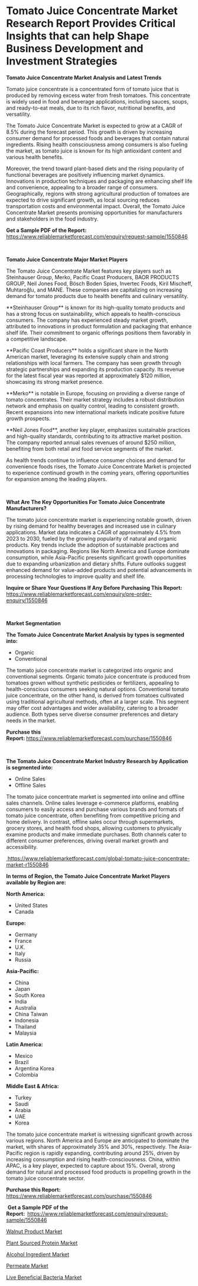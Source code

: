 <p><h1>Tomato Juice Concentrate Market Research Report Provides Critical Insights that can help Shape Business Development and Investment Strategies</h1></p><p><strong>Tomato Juice Concentrate Market Analysis and Latest Trends</strong></p>
<p><p>Tomato juice concentrate is a concentrated form of tomato juice that is produced by removing excess water from fresh tomatoes. This concentrate is widely used in food and beverage applications, including sauces, soups, and ready-to-eat meals, due to its rich flavor, nutritional benefits, and versatility. </p><p>The Tomato Juice Concentrate Market is expected to grow at a CAGR of 8.5% during the forecast period. This growth is driven by increasing consumer demand for processed foods and beverages that contain natural ingredients. Rising health consciousness among consumers is also fueling the market, as tomato juice is known for its high antioxidant content and various health benefits. </p><p>Moreover, the trend toward plant-based diets and the rising popularity of functional beverages are positively influencing market dynamics. Innovations in production techniques and packaging are enhancing shelf life and convenience, appealing to a broader range of consumers. Geographically, regions with strong agricultural production of tomatoes are expected to drive significant growth, as local sourcing reduces transportation costs and environmental impact. Overall, the Tomato Juice Concentrate Market presents promising opportunities for manufacturers and stakeholders in the food industry.</p></p>
<p><strong>Get a Sample PDF of the Report:&nbsp;</strong> <a href="https://www.reliablemarketforecast.com/enquiry/request-sample/1550846?utm_campaign=1875&utm_medium=2&utm_source=Github&utm_content=ia&utm_term=07042025&utm_id=tomato-juice-concentrate">https://www.reliablemarketforecast.com/enquiry/request-sample/1550846</a></p>
<p>&nbsp;</p>
<p><strong>Tomato Juice Concentrate Major Market Players</strong></p>
<p><p>The Tomato Juice Concentrate Market features key players such as Steinhauser Group, Merko, Pacific Coast Producers, BAOR PRODUCTS GROUP, Neil Jones Food, Bösch Boden Spies, Invertec Foods, Kiril Mischeff, Muhtaroğlu, and MANE. These companies are capitalizing on increasing demand for tomato products due to health benefits and culinary versatility.</p><p>**Steinhauser Group** is known for its high-quality tomato products and has a strong focus on sustainability, which appeals to health-conscious consumers. The company has experienced steady market growth, attributed to innovations in product formulation and packaging that enhance shelf life. Their commitment to organic offerings positions them favorably in a competitive landscape.</p><p>**Pacific Coast Producers** holds a significant share in the North American market, leveraging its extensive supply chain and strong relationships with local farmers. The company has seen growth through strategic partnerships and expanding its production capacity. Its revenue for the latest fiscal year was reported at approximately $120 million, showcasing its strong market presence.</p><p>**Merko** is notable in Europe, focusing on providing a diverse range of tomato concentrates. Their market strategy includes a robust distribution network and emphasis on quality control, leading to consistent growth. Recent expansions into new international markets indicate positive future growth prospects.</p><p>**Neil Jones Food**, another key player, emphasizes sustainable practices and high-quality standards, contributing to its attractive market position. The company reported annual sales revenues of around $250 million, benefiting from both retail and food service segments of the market.</p><p>As health trends continue to influence consumer choices and demand for convenience foods rises, the Tomato Juice Concentrate Market is projected to experience continued growth in the coming years, offering opportunities for expansion among the leading players.</p></p>
<p>&nbsp;</p>
<p><strong>What Are The Key Opportunities For Tomato Juice Concentrate Manufacturers?</strong></p>
<p><p>The tomato juice concentrate market is experiencing notable growth, driven by rising demand for healthy beverages and increased use in culinary applications. Market data indicates a CAGR of approximately 4.5% from 2023 to 2030, fueled by the growing popularity of natural and organic products. Key trends include the adoption of sustainable practices and innovations in packaging. Regions like North America and Europe dominate consumption, while Asia-Pacific presents significant growth opportunities due to expanding urbanization and dietary shifts. Future outlooks suggest enhanced demand for value-added products and potential advancements in processing technologies to improve quality and shelf life.</p></p>
<p><strong>Inquire or Share Your Questions If Any Before Purchasing This Report:</strong> <a href="https://www.reliablemarketforecast.com/enquiry/pre-order-enquiry/1550846?utm_campaign=1875&utm_medium=2&utm_source=Github&utm_content=ia&utm_term=07042025&utm_id=tomato-juice-concentrate">https://www.reliablemarketforecast.com/enquiry/pre-order-enquiry/1550846</a></p>
<p>&nbsp;</p>
<p><strong>Market Segmentation</strong></p>
<p><strong>The Tomato Juice Concentrate Market Analysis by types is segmented into:</strong></p>
<p><ul><li>Organic</li><li>Conventional</li></ul></p>
<p><p>The tomato juice concentrate market is categorized into organic and conventional segments. Organic tomato juice concentrate is produced from tomatoes grown without synthetic pesticides or fertilizers, appealing to health-conscious consumers seeking natural options. Conventional tomato juice concentrate, on the other hand, is derived from tomatoes cultivated using traditional agricultural methods, often at a larger scale. This segment may offer cost advantages and wider availability, catering to a broader audience. Both types serve diverse consumer preferences and dietary needs in the market.</p></p>
<p><strong>Purchase this Report:&nbsp;</strong><a href="https://www.reliablemarketforecast.com/purchase/1550846?utm_campaign=1875&utm_medium=2&utm_source=Github&utm_content=ia&utm_term=07042025&utm_id=tomato-juice-concentrate">https://www.reliablemarketforecast.com/purchase/1550846</a></p>
<p>&nbsp;</p>
<p><strong>The Tomato Juice Concentrate Market Industry Research by Application is segmented into:</strong></p>
<p><ul><li>Online Sales</li><li>Offline Sales</li></ul></p>
<p><p>The tomato juice concentrate market is segmented into online and offline sales channels. Online sales leverage e-commerce platforms, enabling consumers to easily access and purchase various brands and formats of tomato juice concentrate, often benefiting from competitive pricing and home delivery. In contrast, offline sales occur through supermarkets, grocery stores, and health food shops, allowing customers to physically examine products and make immediate purchases. Both channels cater to different consumer preferences, driving overall market growth and accessibility.</p></p>
<p><a href="https://www.reliablemarketforecast.com/global-tomato-juice-concentrate-market-r1550846?utm_campaign=1875&utm_medium=2&utm_source=Github&utm_content=ia&utm_term=07042025&utm_id=tomato-juice-concentrate">&nbsp;https://www.reliablemarketforecast.com/global-tomato-juice-concentrate-market-r1550846</a></p>
<p><strong>In terms of Region, the Tomato Juice Concentrate Market Players available by Region are:</strong></p>
<p>
    <p> <strong> North America: </strong>
        <ul>
            <li>United States</li>
            <li>Canada</li>
        </ul>
        </p> 
    <p> <strong> Europe: </strong>
        <ul>
            <li>Germany</li>
            <li>France</li>
            <li>U.K.</li>
            <li>Italy</li>
            <li>Russia</li>
        </ul>
        </p> 
    <p> <strong> Asia-Pacific: </strong>
        <ul>
            <li>China</li>
            <li>Japan</li>
            <li>South Korea</li>
            <li>India</li>
            <li>Australia</li>
            <li>China Taiwan</li>
            <li>Indonesia</li>
            <li>Thailand</li>
            <li>Malaysia</li>
        </ul>
        </p> 
    <p> <strong> Latin America: </strong>
        <ul>
            <li>Mexico</li>
            <li>Brazil</li>
            <li>Argentina Korea</li>
            <li>Colombia</li>
        </ul>
        </p> 
    <p> <strong> Middle East & Africa: </strong>
        <ul>
            <li>Turkey</li>
            <li>Saudi</li>
            <li>Arabia</li>
            <li>UAE</li>
            <li>Korea</li>
        </ul>
    </p>
    </p>
<p><p>The tomato juice concentrate market is witnessing significant growth across various regions. North America and Europe are anticipated to dominate the market, with shares of approximately 35% and 30%, respectively. The Asia-Pacific region is rapidly expanding, contributing around 25%, driven by increasing consumption and rising health-consciousness. China, within APAC, is a key player, expected to capture about 15%. Overall, strong demand for natural and processed food products is propelling growth in the tomato juice concentrate sector.</p></p>
<p><strong>Purchase this Report: </strong><a href="https://www.reliablemarketforecast.com/purchase/1550846?utm_campaign=1875&utm_medium=2&utm_source=Github&utm_content=ia&utm_term=07042025&utm_id=tomato-juice-concentrate">https://www.reliablemarketforecast.com/purchase/1550846</a></p>
<p>&nbsp;<strong>Get a Sample PDF of the Report:&nbsp;&nbsp;</strong><a href="https://www.reliablemarketforecast.com/enquiry/request-sample/1550846?utm_campaign=1875&utm_medium=2&utm_source=Github&utm_content=ia&utm_term=07042025&utm_id=tomato-juice-concentrate">https://www.reliablemarketforecast.com/enquiry/request-sample/1550846</a></p>
<p><strong></strong></p>
<p><p><a href="https://github.com/perbetpereir/Market-Research-Report-List-1/blob/main/walnut-product-market.md?utm_campaign=1875&utm_medium=2&utm_source=Github&utm_content=ia&utm_term=07042025&utm_id=tomato-juice-concentrate">Walnut Product Market</a></p><p><a href="https://github.com/sitarzerpa3d/Market-Research-Report-List-1/blob/main/plant-sourced-protein-market.md?utm_campaign=1875&utm_medium=2&utm_source=Github&utm_content=ia&utm_term=07042025&utm_id=tomato-juice-concentrate">Plant Sourced Protein Market</a></p><p><a href="https://github.com/ziringebrur1/Market-Research-Report-List-1/blob/main/alcohol-ingredient-market.md?utm_campaign=1875&utm_medium=2&utm_source=Github&utm_content=ia&utm_term=07042025&utm_id=tomato-juice-concentrate">Alcohol Ingredient Market</a></p><p><a href="https://github.com/rentzszaszjn/Market-Research-Report-List-1/blob/main/permeate-market.md?utm_campaign=1875&utm_medium=2&utm_source=Github&utm_content=ia&utm_term=07042025&utm_id=tomato-juice-concentrate">Permeate Market</a></p><p><a href="https://github.com/kevoncesya4j/Market-Research-Report-List-1/blob/main/live-beneficial-bacteria-market.md?utm_campaign=1875&utm_medium=2&utm_source=Github&utm_content=ia&utm_term=07042025&utm_id=tomato-juice-concentrate">Live Beneficial Bacteria Market</a></p></p>